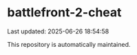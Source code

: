 # battlefront-2-cheat

Last updated: 2025-06-26 18:54:58

This repository is automatically maintained.
